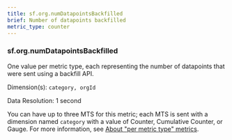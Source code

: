 ```yaml
---
title: sf.org.numDatapointsBackfilled
brief: Number of datapoints backfilled
metric_type: counter
---
```

### sf.org.numDatapointsBackfilled

One value per metric type, each representing the number of datapoints that were sent using a backfill API.

Dimension(s): `category, orgId`

Data Resolution: 1 second

You can have up to three MTS for this metric; each MTS is sent with a dimension named  ``category`` with a value of Counter, Cumulative Counter, or Gauge. For more information, see [About "per metric type" metrics](../readme.md#about-per-metric-type-metrics).
